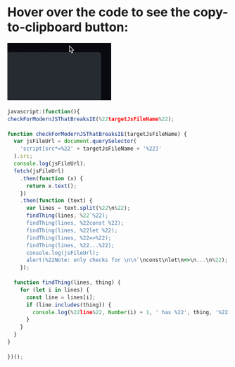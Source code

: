 <!-- View on GitHub to get the convenient copy-to-clipboard button: -->

# Hover over the code to see the copy-to-clipboard button:

![animation showing how to hover to get the copy-to-clipboard button](copy-code-to-clipboard.gif)

```js
javascript:(function(){
checkForModernJSThatBreaksIE(%22targetJsFileName%22);

function checkForModernJSThatBreaksIE(targetJsFileName) {
  var jsFileUrl = document.querySelector(
    'script[src*=%22' + targetJsFileName + '%22]'
  ).src;
  console.log(jsFileUrl);
  fetch(jsFileUrl)
    .then(function (x) {
      return x.text();
    })
    .then(function (text) {
      var lines = text.split(%22\n%22);
      findThing(lines, %22`%22);
      findThing(lines, %22const %22);
      findThing(lines, %22let %22);
      findThing(lines, %22=>%22);
      findThing(lines, %22...%22);
      console.log(jsFileUrl);
      alert(%22Note: only checks for \n\n`\nconst\nlet\n=>\n...\n%22);
    });

  function findThing(lines, thing) {
    for (let i in lines) {
      const line = lines[i];
      if (line.includes(thing)) {
        console.log(%22line%22, Number(i) + 1, ' has %22', thing, '%22:\n', line, %22\n%22);
      }
    }
  }
}

})();
```

